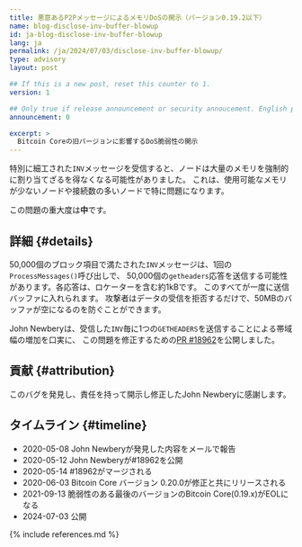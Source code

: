 ```yaml
---
title: 悪意あるP2PメッセージによるメモリDoSの開示（バージョン0.19.2以下）
name: blog-disclose-inv-buffer-blowup
id: ja-blog-disclose-inv-buffer-blowup
lang: ja
permalink: /ja/2024/07/03/disclose-inv-buffer-blowup/
type: advisory
layout: post

## If this is a new post, reset this counter to 1.
version: 1

## Only true if release announcement or security annoucement. English posts only
announcement: 0

excerpt: >
  Bitcoin Coreの旧バージョンに影響するDoS脆弱性の開示
---
```


特別に細工された`INV`メッセージを受信すると、ノードは大量のメモリを強制的に割り当てざるを得なくなる可能性がありました。
これは、使用可能なメモリが少ないノードや接続数の多いノードで特に問題になります。

この問題の重大度は**中**です。

## 詳細 {#details}

50,000個のブロック項目で満たされた`INV`メッセージは、1回の`ProcessMessages()`呼び出しで、
50,000個の`getheaders`応答を送信する可能性があります。各応答は、ロケーターを含む約1kBです。
このすべてが一度に送信バッファに入れられます。
攻撃者はデータの受信を拒否するだけで、50MBのバッファが空になるのを防ぐことができます。

John Newberyは、受信した`INV`毎に1つの`GETHEADERS`を送信することによる帯域幅の増加を口実に、
この問題を修正するための[PR #18962](https://github.com/bitcoin/bitcoin/pull/18962)を公開しました。

## 貢献 {#attribution}

このバグを発見し、責任を持って開示し修正したJohn Newberyに感謝します。

## タイムライン {#timeline}

- 2020-05-08 John Newberyが発見した内容をメールで報告
- 2020-05-12 John Newberyが#18962を公開
- 2020-05-14 #18962がマージされる
- 2020-06-03 Bitcoin Core バージョン 0.20.0が修正と共にリリースされる
- 2021-09-13 脆弱性のある最後のバージョンのBitcoin Core(0.19.x)がEOLになる
- 2024-07-03 公開

{% include references.md %}
